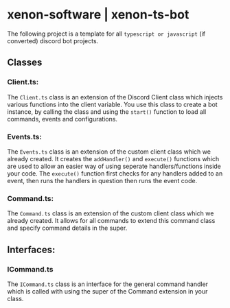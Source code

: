 # xenon-software | xenon-ts-bot
The following project is a template for all `typescript or javascript` (if converted) discord bot projects.

## Classes

### Client.ts:
The `Client.ts` class is an extension of the Discord Client class which injects various functions into the client variable. You use this class to create a bot instance, by calling the class and using the `start()` function to load all commands, events and configurations.

### Events.ts:
The `Events.ts` class is an extension of the custom client class which we already created. It creates the `addHandler()` and `execute()` functions which are used to allow an easier way of using seperate handlers/functions inside your code. The `execute()` function first checks for any handlers added to an event, then runs the handlers in question then runs the event code.

### Command.ts:
The `Command.ts` class is an extension of the custom client class which we already created. It allows for all commands to extend this command class and specify command details in the super.

## Interfaces:

### ICommand.ts
The `ICommand.ts` class is an interface for the general command handler which is called with using the super of the Command extension in your class.
